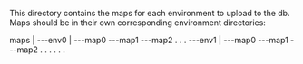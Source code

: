 This directory contains the maps for each environment to upload to the db.
Maps should be in their own corresponding environment directories:

maps
|
---env0
       |
       ---map0
       ---map1
       ---map2
       .
       .
       .
---env1
       |
       ---map0
       ---map1
       ---map2
       .
       .
       .
.
.
.
